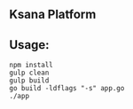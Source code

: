 Ksana Platform
-----------

## Usage:
    npm install
    gulp clean
    gulp build
    go build -ldflags "-s" app.go
    ./app
